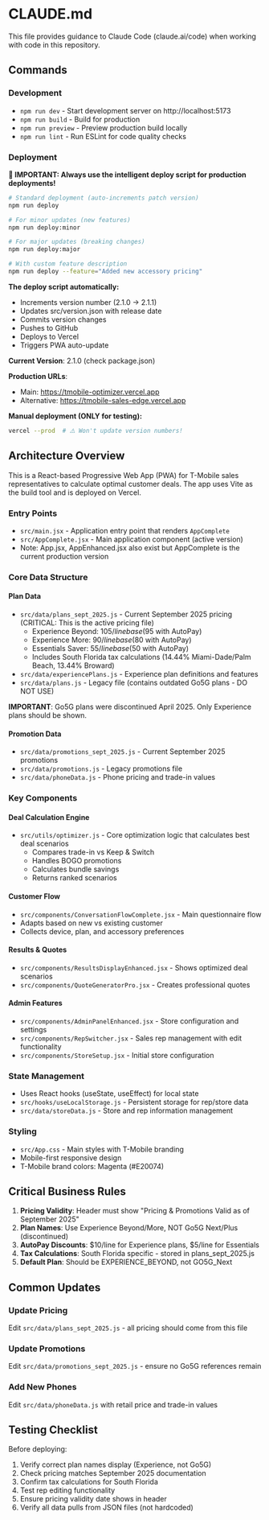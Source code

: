 # CLAUDE.md

This file provides guidance to Claude Code (claude.ai/code) when working with code in this repository.

## Commands

### Development
- `npm run dev` - Start development server on http://localhost:5173
- `npm run build` - Build for production
- `npm run preview` - Preview production build locally
- `npm run lint` - Run ESLint for code quality checks

### Deployment

**🚨 IMPORTANT: Always use the intelligent deploy script for production deployments!**

```bash
# Standard deployment (auto-increments patch version)
npm run deploy

# For minor updates (new features)
npm run deploy:minor

# For major updates (breaking changes)
npm run deploy:major

# With custom feature description
npm run deploy --feature="Added new accessory pricing"
```

**The deploy script automatically:**
- Increments version number (2.1.0 → 2.1.1)
- Updates src/version.json with release date
- Commits version changes
- Pushes to GitHub
- Deploys to Vercel
- Triggers PWA auto-update

**Current Version**: 2.1.0 (check package.json)

**Production URLs**:
- Main: https://tmobile-optimizer.vercel.app
- Alternative: https://tmobile-sales-edge.vercel.app

**Manual deployment (ONLY for testing):**
```bash
vercel --prod  # ⚠️ Won't update version numbers!
```

## Architecture Overview

This is a React-based Progressive Web App (PWA) for T-Mobile sales representatives to calculate optimal customer deals. The app uses Vite as the build tool and is deployed on Vercel.

### Entry Points
- `src/main.jsx` - Application entry point that renders `AppComplete`
- `src/AppComplete.jsx` - Main application component (active version)
- Note: App.jsx, AppEnhanced.jsx also exist but AppComplete is the current production version

### Core Data Structure

#### Plan Data
- `src/data/plans_sept_2025.js` - Current September 2025 pricing (CRITICAL: This is the active pricing file)
  - Experience Beyond: $105/line base ($95 with AutoPay)
  - Experience More: $90/line base ($80 with AutoPay)
  - Essentials Saver: $55/line base ($50 with AutoPay)
  - Includes South Florida tax calculations (14.44% Miami-Dade/Palm Beach, 13.44% Broward)
- `src/data/experiencePlans.js` - Experience plan definitions and features
- `src/data/plans.js` - Legacy file (contains outdated Go5G plans - DO NOT USE)

**IMPORTANT**: Go5G plans were discontinued April 2025. Only Experience plans should be shown.

#### Promotion Data
- `src/data/promotions_sept_2025.js` - Current September 2025 promotions
- `src/data/promotions.js` - Legacy promotions file
- `src/data/phoneData.js` - Phone pricing and trade-in values

### Key Components

#### Deal Calculation Engine
- `src/utils/optimizer.js` - Core optimization logic that calculates best deal scenarios
  - Compares trade-in vs Keep & Switch
  - Handles BOGO promotions
  - Calculates bundle savings
  - Returns ranked scenarios

#### Customer Flow
- `src/components/ConversationFlowComplete.jsx` - Main questionnaire flow
- Adapts based on new vs existing customer
- Collects device, plan, and accessory preferences

#### Results & Quotes
- `src/components/ResultsDisplayEnhanced.jsx` - Shows optimized deal scenarios
- `src/components/QuoteGeneratorPro.jsx` - Creates professional quotes

#### Admin Features
- `src/components/AdminPanelEnhanced.jsx` - Store configuration and settings
- `src/components/RepSwitcher.jsx` - Sales rep management with edit functionality
- `src/components/StoreSetup.jsx` - Initial store configuration

### State Management
- Uses React hooks (useState, useEffect) for local state
- `src/hooks/useLocalStorage.js` - Persistent storage for rep/store data
- `src/data/storeData.js` - Store and rep information management

### Styling
- `src/App.css` - Main styles with T-Mobile branding
- Mobile-first responsive design
- T-Mobile brand colors: Magenta (#E20074)

## Critical Business Rules

1. **Pricing Validity**: Header must show "Pricing & Promotions Valid as of September 2025"
2. **Plan Names**: Use Experience Beyond/More, NOT Go5G Next/Plus (discontinued)
3. **AutoPay Discounts**: $10/line for Experience plans, $5/line for Essentials
4. **Tax Calculations**: South Florida specific - stored in plans_sept_2025.js
5. **Default Plan**: Should be EXPERIENCE_BEYOND, not GO5G_Next

## Common Updates

### Update Pricing
Edit `src/data/plans_sept_2025.js` - all pricing should come from this file

### Update Promotions
Edit `src/data/promotions_sept_2025.js` - ensure no Go5G references remain

### Add New Phones
Edit `src/data/phoneData.js` with retail price and trade-in values

## Testing Checklist

Before deploying:
1. Verify correct plan names display (Experience, not Go5G)
2. Check pricing matches September 2025 documentation
3. Confirm tax calculations for South Florida
4. Test rep editing functionality
5. Ensure pricing validity date shows in header
6. Verify all data pulls from JSON files (not hardcoded)